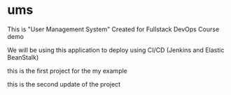 # ums

This is "User Management System" Created for Fullstack DevOps Course demo

We will be using this application to deploy using CI/CD (Jenkins and Elastic BeanStalk) 

this is the first project for the my example

this is the second update of the project